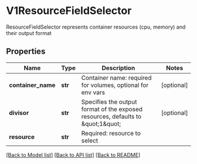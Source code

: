 # V1ResourceFieldSelector

ResourceFieldSelector represents container resources (cpu, memory) and their output format
## Properties
Name | Type | Description | Notes
------------ | ------------- | ------------- | -------------
**container_name** | **str** | Container name: required for volumes, optional for env vars | [optional] 
**divisor** | **str** | Specifies the output format of the exposed resources, defaults to \&quot;1\&quot; | [optional] 
**resource** | **str** | Required: resource to select | 

[[Back to Model list]](../README.md#documentation-for-models) [[Back to API list]](../README.md#documentation-for-api-endpoints) [[Back to README]](../README.md)


